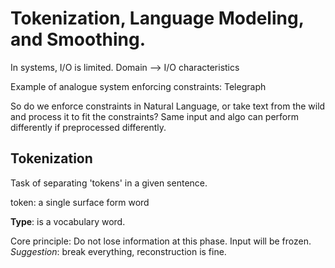 # Tokenization, Language Modeling, and Smoothing.

In systems, I/O is limited.
Domain --> I/O characteristics

Example of analogue system enforcing constraints: Telegraph

So do we enforce constraints in Natural Language, or take text from the wild and process it to fit the constraints?
Same input and algo can perform differently if preprocessed differently.

## Tokenization
Task of separating 'tokens' in a given sentence.

token: a single surface form word

**Type**: is a vocabulary word.

Core principle: Do not lose information at this phase. Input will be frozen.
*Suggestion*: break everything, reconstruction is fine.


